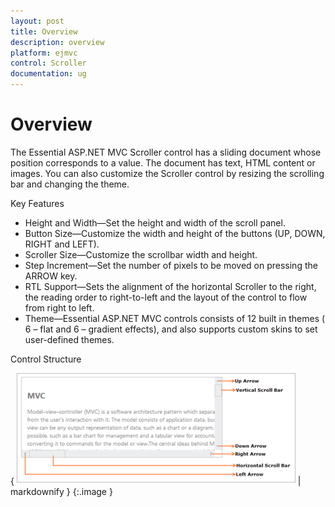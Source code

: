 ```yaml
---
layout: post
title: Overview
description: overview
platform: ejmvc
control: Scroller
documentation: ug
---
```


# Overview

The Essential ASP.NET MVC Scroller control has a sliding document whose position corresponds to a value. The document has text, HTML content or images. You can also customize the Scroller control by resizing the scrolling bar and changing the theme.

Key Features

* Height and Width—Set the height and width of the scroll panel.
* Button Size—Customize the width and height of the buttons (UP, DOWN, RIGHT and LEFT).
* Scroller Size—Customize the scrollbar width and height.
* Step Increment—Set the number of pixels to be moved on pressing the ARROW key.
* RTL Support—Sets the alignment of the horizontal Scroller to the right, the reading order to right-to-left and the layout of the control to flow from right to left.
* Theme—Essential ASP.NET MVC controls consists of 12 built in themes ( 6 – flat and 6 – gradient effects), and also supports custom skins to set user-defined themes.

Control Structure

{ ![C:/Users/labuser/Desktop/a.png](Overview_images/Overview_img1.png) | markdownify }
{:.image }


